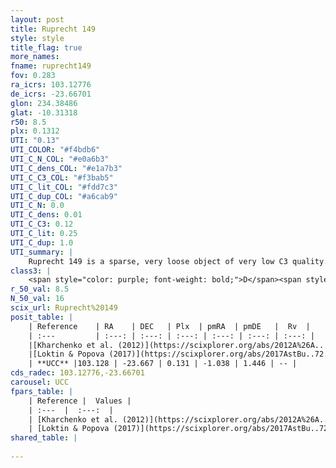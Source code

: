```yaml
---
layout: post
title: Ruprecht 149
style: style
title_flag: true
more_names: 
fname: ruprecht149
fov: 0.283
ra_icrs: 103.12776
de_icrs: -23.66701
glon: 234.38486
glat: -10.31318
r50: 8.5
plx: 0.1312
UTI: "0.13"
UTI_COLOR: "#f4bdb6"
UTI_C_N_COL: "#e0a6b3"
UTI_C_dens_COL: "#e1a7b3"
UTI_C_C3_COL: "#f3bab5"
UTI_C_lit_COL: "#fdd7c3"
UTI_C_dup_COL: "#a6cab9"
UTI_C_N: 0.0
UTI_C_dens: 0.01
UTI_C_C3: 0.12
UTI_C_lit: 0.25
UTI_C_dup: 1.0
UTI_summary: |
    Ruprecht 149 is a sparse, very loose object of very low C3 quality. It is poorly studied in the literature, with no articles listed in the last 8 years.<br><br><span style="color: #99180f; font-weight: bold;">Warning: </span>contains less than 25 stars with <i>P>0.5</i> estimated.
class3: |
    <span style="color: purple; font-weight: bold;">D</span><span style="color: red; font-weight: bold;">C</span>
r_50_val: 8.5
N_50_val: 16
scix_url: Ruprecht%20149
posit_table: |
    | Reference    | RA    | DEC   | Plx  | pmRA  | pmDE   |  Rv  |
    | :---         | :---: | :---: | :---: | :---: | :---: | :---: |
    |[Kharchenko et al. (2012)](https://scixplorer.org/abs/2012A%26A...543A.156K) | 103.121 | -23.658 | -- | -0.37 | 1.63 | -- |
    |[Loktin & Popova (2017)](https://scixplorer.org/abs/2017AstBu..72..257L) | 103.125 | -23.666 | -- | -0.205 | 0.485 | -- |
    | **UCC** |103.128 | -23.667 | 0.131 | -1.038 | 1.446 | -- | 
cds_radec: 103.12776,-23.66701
carousel: UCC
fpars_table: |
    | Reference |  Values |
    | :---  |  :---:  |
    | [Kharchenko et al. (2012)](https://scixplorer.org/abs/2012A%26A...543A.156K) | `e_bv=0.021, distance=3969, log_age=9.3` |
    | [Loktin & Popova (2017)](https://scixplorer.org/abs/2017AstBu..72..257L) | `E(B-V)=0.232, Dmod=13.03, logt=8.98` |
shared_table: |
    
---
```

